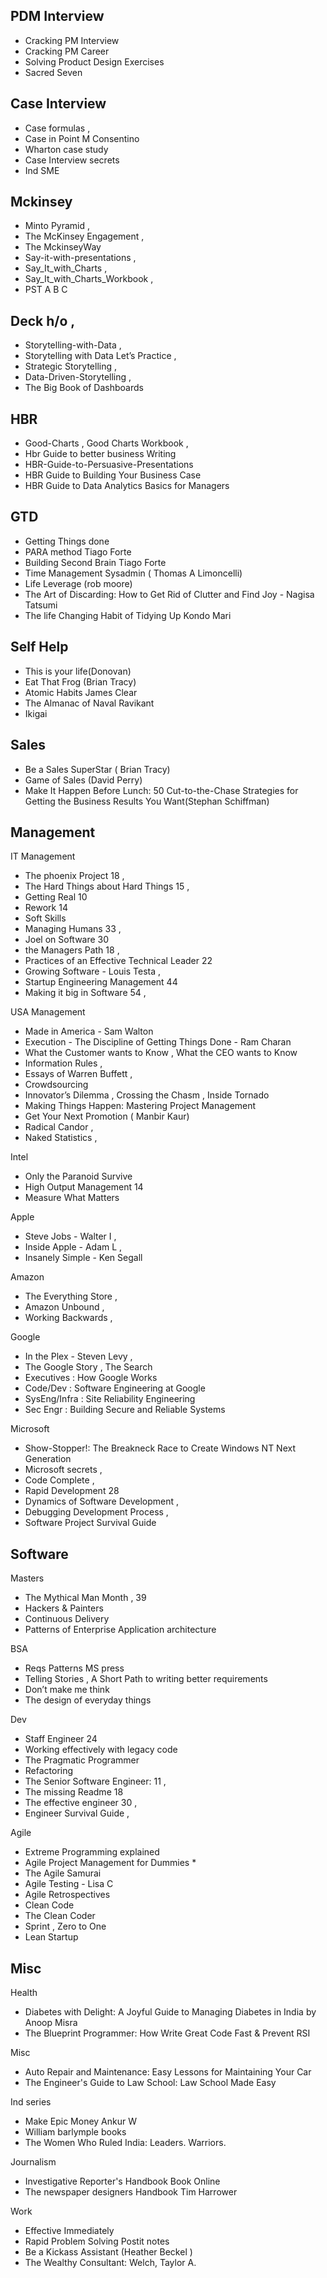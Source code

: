 ## PDM Interview
* Cracking PM Interview 
* Cracking PM Career
* Solving Product Design Exercises
* Sacred Seven

## Case Interview
* Case formulas ,  
* Case in Point M Consentino  
* Wharton case study
* Case Interview secrets
* Ind SME

## Mckinsey
* Minto Pyramid ,  
* The McKinsey Engagement , 
* The MckinseyWay
* Say-it-with-presentations ,  
* Say_It_with_Charts , 
* Say_It_with_Charts_Workbook , 
* PST A B C 

## Deck h/o  , 
* Storytelling-with-Data ,  
* Storytelling with Data Let’s Practice , 
* Strategic Storytelling , 
* Data-Driven-Storytelling , 
* The Big Book of Dashboards

## HBR
* Good-Charts , Good Charts Workbook , 
* Hbr Guide to better business Writing
* HBR-Guide-to-Persuasive-Presentations
* HBR Guide to Building Your Business Case
* HBR Guide to Data Analytics Basics for Managers

## GTD 
* Getting Things done
* PARA method Tiago Forte
* Building Second Brain Tiago Forte
* Time Management Sysadmin ( Thomas A Limoncelli)
* Life Leverage (rob moore) 
* The Art of Discarding: How to Get Rid of Clutter and Find Joy - Nagisa Tatsumi
* The life Changing Habit of Tidying Up Kondo Mari

## Self Help
* This is your life(Donovan)
* Eat That Frog (Brian Tracy)
* Atomic Habits James Clear
* The Almanac of Naval Ravikant
* Ikigai

## Sales
* Be a Sales SuperStar ( Brian Tracy)
* Game of Sales (David Perry)
* Make It Happen Before Lunch: 50 Cut-to-the-Chase Strategies for Getting the Business Results You Want(Stephan Schiffman)

## Management
IT Management
* The phoenix Project 18  , 
* The Hard Things about Hard Things 15 , 
* Getting Real 10  
* Rework 14
* Soft Skills
* Managing Humans 33  , 
* Joel on Software 30
* the Managers Path 18 , 
* Practices of an Effective Technical Leader 22 
* Growing Software - Louis Testa  , 
* Startup Engineering Management 44 
* Making it big in Software  54 ,

USA Management
* Made in America - Sam Walton
* Execution - The Discipline of Getting Things Done -  Ram Charan
* What the Customer wants to Know , What the CEO wants to Know
* Information Rules  , 
* Essays of Warren Buffett  ,  
* Crowdsourcing 
* Innovator’s Dilemma  ,  Crossing the Chasm  , Inside Tornado 
* Making Things Happen: Mastering Project Management
* Get Your Next Promotion ( Manbir Kaur)
* Radical Candor , 
* Naked Statistics , 

Intel
* Only the Paranoid Survive 
* High Output Management 14 
* Measure What Matters

Apple
* Steve Jobs - Walter I ,  
* Inside Apple - Adam L ,  
* Insanely Simple - Ken Segall 

Amazon
* The Everything Store ,  
* Amazon Unbound ,
* Working Backwards ,

Google
* In the Plex - Steven Levy  , 
* The Google Story  , The Search 
* Executives      :  How Google Works
* Code/Dev        :  Software Engineering at Google
* SysEng/Infra   :  Site Reliability Engineering
* Sec Engr         :  Building Secure and Reliable Systems


Microsoft
* Show-Stopper!: The Breakneck Race to Create Windows NT  Next Generation
* Microsoft secrets ,  
* Code Complete   , 
* Rapid Development 28
* Dynamics of Software Development ,  
* Debugging Development Process , 
* Software Project Survival Guide

## Software
Masters
* The Mythical Man Month , 39
* Hackers & Painters
* Continuous Delivery 
* Patterns of Enterprise Application architecture

BSA
* Reqs Patterns MS press
* Telling Stories , A Short Path to writing better requirements 
* Don’t make me think 
* The design of everyday things

Dev
* Staff Engineer 24  
* Working effectively with legacy code
* The Pragmatic Programmer
* Refactoring
* The Senior Software Engineer: 11 ,  
* The missing Readme 18 
* The effective engineer 30  ,  
* Engineer Survival Guide  , 

Agile
* Extreme Programming explained
* Agile Project Management for Dummies *
* The Agile Samurai
* Agile Testing - Lisa C
* Agile Retrospectives 
* Clean Code 
* The Clean Coder
* Sprint , Zero to One 
* Lean Startup 

## Misc 
Health
* Diabetes with Delight: A Joyful Guide to Managing Diabetes in India by Anoop Misra
* The Blueprint Programmer: How Write Great Code Fast & Prevent RSI

Misc
* Auto Repair and Maintenance: Easy Lessons for Maintaining Your Car
* The Engineer's Guide to Law School: Law School Made Easy 

Ind series
* Make Epic Money Ankur W
* William barlymple books
* The Women Who Ruled India: Leaders. Warriors.

Journalism
* Investigative Reporter's Handbook Book Online 
* The newspaper designers Handbook  Tim Harrower

Work
* Effective Immediately
* Rapid Problem Solving Postit notes
* Be a Kickass Assistant (Heather Beckel  ) 
* The Wealthy Consultant: Welch, Taylor A.





